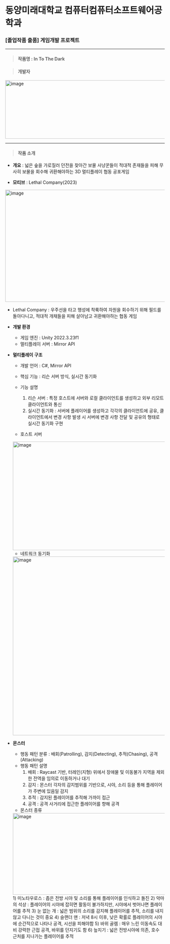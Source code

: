 # 동양미래대학교 컴퓨터컴퓨터소프트웨어공학과
### [졸업작품 출품] 게임개발 프로젝트

***

> #### 작품명 : In To The Dark

> #### 개발자
<img width="736" height="184" alt="image" src="https://github.com/user-attachments/assets/23c24922-654a-4fee-b20b-104141961876" />

***

> #### 작품 소개
- __개요__ : 넓은 숲을 가로질러 던전을 찾아간 보물 사냥꾼들이 적대적 존재들을 피해 무사히 보물을 회수해 귀환해야하는 3D 멀티플레이 협동 공포게임

- __모티브__ : Lethal Company(2023)
<img width="616" height="353" alt="image" src="https://github.com/user-attachments/assets/ee44d3c0-9ba4-41db-97ab-265fb3df044b" />

  - Lethal Company : 우주선을 타고 행성에 착륙하여 자원을 회수하기 위해 필드를 돌아다니고, 적대적 개채들을 피해 살아남고 귀환해야하는 협동 게임

- __개발 환경__
  - 게임 엔진 : Unity 2022.3.23f1
  - 멀티플레이 서버 : Mirror API

- __멀티플레이 구조__
  - 개발 언어 : C#, Mirror API
  - 핵심 기능 : 리슨 서버 방식, 실시간 동기화
  - 기능 설명
     1) 리슨 서버 : 특정 호스트에 서버와 로컬 클라이언트를 생성하고 외부 리모트 클라이언트와 통신
     2) 실시간 동기화 : 서버에 플레이어를 생성하고 각각의 클라이언트에 공유, 클라이언트에서 변경 사항 발생 시 서버에 변경 사항 전달 및 공유의 형태로 실시간 동기화 구현

  - 호스트 서버
  <img width="802" height="342" alt="image" src="https://github.com/user-attachments/assets/955ca9f7-fef3-41a1-a469-29922dbe0044" />

  - 네트워크 동기화
  <img width="785" height="563" alt="image" src="https://github.com/user-attachments/assets/f825927d-49b5-4b2d-b606-8807dde247cd" />

- __몬스터__
  - 행동 패턴 분류 : 배회(Patrolling), 감지(Detecting), 추적(Chasing), 공격(Attacking)
  - 행동 패턴 설명
    1) 배회 : Raycast 기반, 터레인(지형) 위에서 장애물 및 이동불가 지역을 제외한 전역을 임의로 이동하거나 대기
    2) 감지 : 몬스터 각자의 감지범위를 기반으로, 시야, 소리 등을 통해 플레이어가 주변에 있음일 감지
    3) 추적 : 감지된 플레이어를 추적해 가까이 접근
    4) 공격 : 공격 사거리에 접근한 플레이어를 향해 공격
  - 몬스터 종류
  <img width="1149" height="257" alt="image" src="https://github.com/user-attachments/assets/54ceebbd-dcf4-41de-84c7-f29027fa2f52" />
    1) 미노타우로스 : 좁은 전방 시야 및 소리를 통해 플레이어를 인식하고 돌진
    2) 악마의 석상 : 플레이어의 시야에 잡히면 활동이 불가하지만, 시야에서 벗어나면 플레이어를 추적
    3) 눈 없는 개 : 넓은 범위의 소리를 감지해 플레이어를 추적, 소리를 내지 않고 다니는 것이 중요
    4) 슬랜더 맨 : 저녁 8시 이후, 낮은 확률로 플레이어의 시야에 순간적으로 나타나 공격, 시선을 피해야함
    5) 바위 골렘 : 매우 느린 이동속도 대비 강력한 근접 공격, 바위를 던지기도 함
    6) 늪지기 : 넓은 전방시야에 의존, 호수 근처를 지나가는 플레이어를 추적


